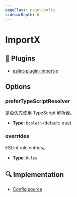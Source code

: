 ```yaml
---
pageClass: page-config
sidebarDepth: 0
---
```


# ImportX

## 🔌 Plugins

- [eslint-plugin-import-x](https://github.com/un-ts/eslint-plugin-import-x)

## Options

### preferTypeScriptResolver

是否优先使用 TypeScript 解析器。

- **Type**: `boolean` (default: true)

### overrides

ESLint rule entries。

- **Type**: `Rules`

## :mag: Implementation

- [Config source](https://github.com/ntnyq/eslint-config/blob/main/src/configs/importX.ts)
